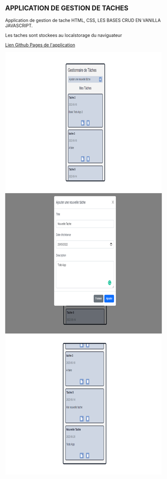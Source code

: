 ## APPLICATION DE GESTION DE TACHES

<P> Application de gestion de tache HTML, CSS, LES BASES CRUD EN VANILLA JAVASCRIPT.</P>
<P>Les taches sont stockees au localstorage du naviguateur</P>

<a href="https://daydy225.github.io/js_basic_todo_app/">Lien Github Pages de l'application</a>

<img src="./Todo_js_basic-1.png" width="800px" height="450px">
<img src="./Todo_js_basic-2.png" width="800px" height="450px">
<img src="./Todo_js_basic-3.png" width="800px" height="450px">
